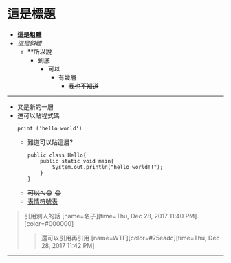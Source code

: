 # 這是標題
- **這是粗體**
- *這是斜體*
  - **所以說
    - 到底
      - 可以
        - 有幾層
          - ~~我也不知道~~ 
***
-  又是新的一層
-  還可以貼程式碼
    ```python=
    print ('hello world')    
    ```
    - 難道可以貼這層?
        ```java=
        public class Hello{
            public static void main{
                System.out.println("hello world!!");
            }
        }
        ```
    - ~~可以ㄟ~~:joy: :joy:
    - [表情符號表](https://www.webpagefx.com/tools/emoji-cheat-sheet/)
> 引用別人的話 
> [name=名子][time=Thu, Dec 28, 2017 11:40 PM][color=#000000]
>>還可以引用再引用
>>[name=WTF][color=#75eadc][time=Thu, Dec 28, 2017 11:42 PM]
---
